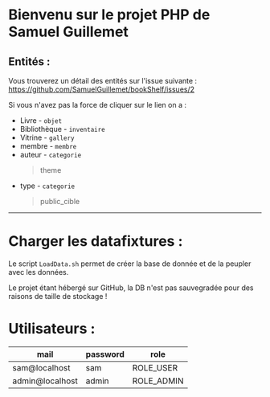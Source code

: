 # Bienvenu sur le projet PHP de Samuel Guillemet

## Entités :

Vous trouverez un détail des entités sur l'issue suivante : https://github.com/SamuelGuillemet/bookShelf/issues/2

Si vous n'avez pas la force de cliquer sur le lien on a :

- Livre - `objet`
- Bibliothèque - `inventaire`
- Vitrine - `gallery`
- membre - `membre`
- auteur - `categorie`
  > theme
- type - `categorie`
  > public_cible

---

# Charger les datafixtures :

Le script `LoadData.sh` permet de créer la base de donnée et de la peupler avec les données.

Le projet étant hébergé sur GitHub, la DB n'est pas sauvegradée pour des raisons de taille de stockage !

# Utilisateurs :

| mail            | password | role       |
| --------------- | -------- | ---------- |
| sam@localhost   | sam      | ROLE_USER  |
| admin@localhost | admin    | ROLE_ADMIN |
